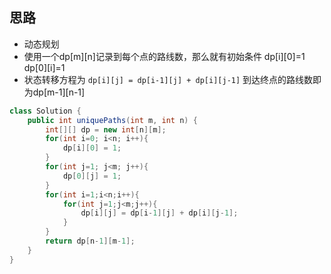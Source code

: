 ## 思路
- 动态规划
- 使用一个dp[m][n]记录到每个点的路线数，那么就有初始条件 dp[i][0]=1 dp[0][i]=1
- 状态转移方程为 `dp[i][j] = dp[i-1][j] + dp[i][j-1]` 到达终点的路线数即为dp[m-1][n-1]

```java
class Solution {
    public int uniquePaths(int m, int n) {
        int[][] dp = new int[n][m];
        for(int i=0; i<n; i++){
            dp[i][0] = 1;
        }
        for(int j=1; j<m; j++){
            dp[0][j] = 1;
        }
        for(int i=1;i<n;i++){
            for(int j=1;j<m;j++){
                dp[i][j] = dp[i-1][j] + dp[i][j-1];
            }
        }
        return dp[n-1][m-1];
    }
}
```